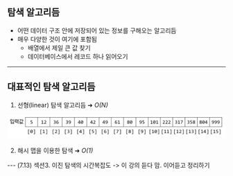 ## 탐색 알고리듬

* 어떤 데이터 구조 안에 저장되어 있는 정보를 구해오는 알고리듬
* 매우 다양한 것이 여기에 포함됨
  * 배열에서 제일 큰 값 찾기
  * 데이터베이스에서 레코드 하나 읽어오기

---

## 대표적인 탐색 알고리듬

1. 선형(linear) 탐색 알고리듬 ➜ *O(N)*

![image-20210713040816301](./images/image-20210713040816301.png)

2. 해시 맵을 이용한 탐색 ➜ *O(1)*



--- (7.13) 섹션3. 이진 탐색의 시간복잡도 -> 이 강의 듣다 맘. 이어듣고 정리하기